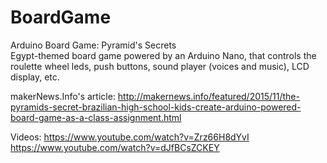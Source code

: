 # BoardGame
Arduino Board Game: Pyramid's Secrets
<br>
Egypt-themed board game powered by an Arduino Nano, that controls the roulette wheel leds, push buttons, sound player (voices and music), LCD display, etc.

makerNews.Info's article:
http://makernews.info/featured/2015/11/the-pyramids-secret-brazilian-high-school-kids-create-arduino-powered-board-game-as-a-class-assignment.html

Videos:
https://www.youtube.com/watch?v=Zrz66H8dYvI
<br>
https://www.youtube.com/watch?v=dJfBCsZCKEY
